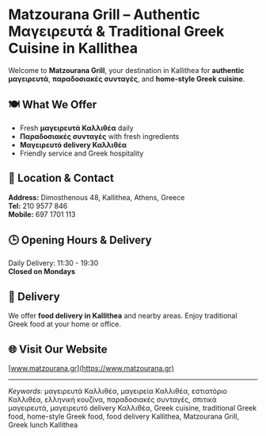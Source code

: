 # Matzourana Grill – Authentic Μαγειρευτά & Traditional Greek Cuisine in Kallithea

Welcome to **Matzourana Grill**, your destination in Kallithea for **authentic μαγειρευτά**, **παραδοσιακές συνταγές**, and **home-style Greek cuisine**.

## 🍽 What We Offer
- Fresh **μαγειρευτά Καλλιθέα** daily
- **Παραδοσιακές συνταγές** with fresh ingredients
- **Μαγειρευτό delivery Καλλιθέα**
- Friendly service and Greek hospitality

## 📍 Location & Contact
**Address:** Dimosthenous 48, Kallithea, Athens, Greece  
**Tel:** 210 9577 846  
**Mobile:** 697 1701 113  

## 🕒 Opening Hours & Delivery
Daily Delivery: 11:30 - 19:30  
**Closed on Mondays**

## 🚚 Delivery
We offer **food delivery in Kallithea** and nearby areas. Enjoy traditional Greek food at your home or office.

## 🌐 Visit Our Website
[www.matzourana.gr](https://www.matzourana.gr)

---

*Keywords:* μαγειρευτά Καλλιθέα, μαγειρεία Καλλιθέα, εστιατόριο Καλλιθέα, ελληνική κουζίνα, παραδοσιακές συνταγές, σπιτικά μαγειρευτά, μαγειρευτό delivery Καλλιθέα, Greek cuisine, traditional Greek food, home-style Greek food, food delivery Kallithea, Matzourana Grill, Greek lunch Kallithea
